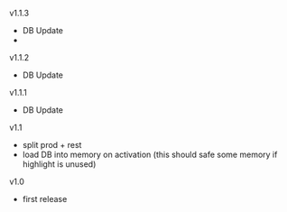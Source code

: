 v1.1.3
- DB Update
- 
v1.1.2
- DB Update

v1.1.1
- DB Update

v1.1
- split prod + rest
- load DB into memory on activation
  (this should safe some memory if highlight is unused)

v1.0
- first release